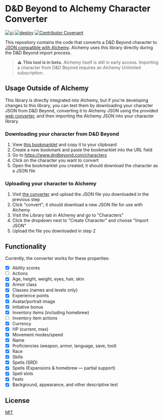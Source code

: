 # D&D Beyond to Alchemy Character Converter

[![ci](https://github.com/alchemyrpg/ddb2alchemy/actions/workflows/ci.yml/badge.svg)](https://github.com/alchemyrpg/ddb2alchemy/actions/workflows/ci.yml)
[![deploy](https://github.com/alchemy/ddb2alchemy/actions/workflows/deploy.yml/badge.svg)](https://github.com/alchemyrpg/ddb2alchemy/actions/workflows/deploy.yml)
[![Contributor Covenant](https://img.shields.io/badge/Contributor%20Covenant-2.1-4baaaa.svg)](code_of_conduct.md)

This repository contains the code that converts a D&D Beyond character to [JSON compatible with Alchemy](https://alchemyrpg.github.io/slate). Alchemy uses this library directly during the D&D Beyond import process.

> ⚠️ **This tool is in beta.** Alchemy itself is still in early access. Importing a character from D&D Beyond requires an Alchemy Unlimited subscription.

## Usage Outside of Alchemy

This library is directly integrated into Alchemy, but if you're developing changes to this library, you can test them by downloading your character JSON from D&D Beyond, converting it to Alchemy JSON using the provided [web converter](https://alchemyrpg.github.io/ddb2alchemy/), and then importing the Alchemy JSON into your character library.

### Downloading your character from D&D Beyond

1. View [this bookmarklet](https://raw.githubusercontent.com/alchemyrpg/ddb2alchemy/main/public/bookmarklet.min.js) and copy it to your clipboard
2. Create a new bookmark and paste the bookmarklet into the URL field
3. Go to https://www.dndbeyond.com/characters
4. Click on the character you want to convert
5. Open the bookmarklet you created; it should download the character as a JSON file

### Uploading your character to Alchemy

1. Visit [the converter](https://alchemyrpg.github.io/ddb2alchemy/) and upload the JSON file you downloaded in the previous step
2. Click "convert"; it should download a new JSON file for use with Alchemy
3. Visit the Library tab in Alchemy and go to "Characters"
4. Click the dropdown next to "Create Character" and choose "Import JSON"
5. Upload the file you downloaded in step 2

## Functionality

Currently, the converter works for these properties:

- [x] Ability scores
- [ ] Actions
- [x] Age, height, weight, eyes, hair, skin
- [x] Armor class
- [x] Classes (names and levels only)
- [x] Experience points
- [x] Avatar/portrait image
- [x] Initiative bonus
- [x] Inventory items (including homebrew)
- [ ] Inventory item actions
- [x] Currency
- [x] HP (current, max)
- [x] Movement modes/speed
- [x] Name
- [x] Proficiencies (weapon, armor, language, save, tool)
- [x] Race
- [x] Skills
- [x] Spells (SRD)
- [x] Spells (Expansions & homebrew — partial support)
- [x] Spell slots
- [x] Feats
- [x] Background, appearance, and other descriptive text

## License

[MIT](LICENSE)
